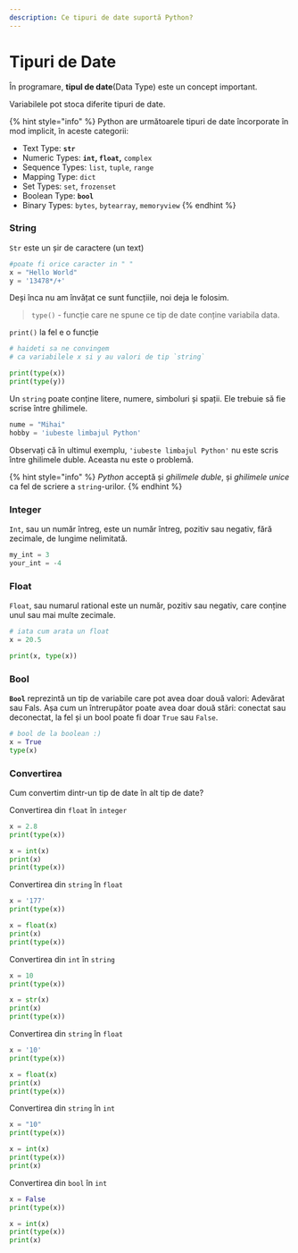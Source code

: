```yaml
---
description: Ce tipuri de date suportă Python?
---
```


# Tipuri de Date

În programare, **tipul de date**\(Data Type\) este un concept important.

Variabilele pot stoca diferite tipuri de date.

{% hint style="info" %}
Python are următoarele tipuri de date încorporate în mod implicit, în aceste categorii:

* Text Type: **`str`**
* Numeric Types: **`int`, `float`,** `complex`
* Sequence Types: `list`, `tuple`, `range`
* Mapping Type: `dict`
* Set Types: `set`, `frozenset`
* Boolean Type: **`bool`**
* Binary Types: `bytes`, `bytearray`, `memoryview`
{% endhint %}

###  S**tring**

`Str` este un șir de caractere \(un text\)

```python
#poate fi orice caracter in " "
x = "Hello World" 
y = '13478*/+'
```

Deși înca nu am învățat ce sunt funcțiile, noi deja le folosim.

> `type()` - funcție care ne spune ce tip de date conține variabila data.

`print()` la fel e o funcție

```python
# haideti sa ne convingem 
# ca variabilele x si y au valori de tip `string`

print(type(x))
print(type(y))
```

 Un `string` poate conține litere, numere, simboluri și spații. Ele trebuie să fie scrise între ghilimele.

```python
nume = "Mihai"
hobby = 'iubeste limbajul Python'
```

Observați că în ultimul exemplu, `'iubeste limbajul Python'` nu este scris între ghilimele duble. Aceasta nu este o problemă.

{% hint style="info" %}
_Python_ acceptă și _ghilimele duble_, și _ghilimele unice_ ca fel de scriere a `string`-urilor.
{% endhint %}

###  **Integer**

`Int`, sau un număr întreg, este un număr întreg, pozitiv sau negativ, fără zecimale, de lungime nelimitată.

```python
my_int = 3
your_int = -4
```

### Float

 `Float`, sau numarul rational este un număr, pozitiv sau negativ, care conține unul sau mai multe zecimale.

```python
# iata cum arata un float
x = 20.5 

print(x, type(x))
```

### Bool

 **`Bool`** reprezintă un tip de variabile care pot avea doar două valori: Adevărat sau Fals. Așa cum un întrerupător poate avea doar două stări: conectat sau deconectat, la fel și un bool poate fi doar `True` sau `False`.

```python
# bool de la boolean :)
x = True
type(x)
```

### Convertirea

Cum convertim dintr-un tip de date în alt tip de date?

Convertirea din `float`  în `integer`

```python
x = 2.8
print(type(x))

x = int(x)
print(x)
print(type(x))
```

Convertirea din `string` în `float`

```python
x = '177'
print(type(x))

x = float(x)
print(x)
print(type(x))
```

Convertirea din `int`  în  `string`

```python
x = 10
print(type(x))

x = str(x)
print(x)
print(type(x))
```

Convertirea din `string`  în  `float`

```python
x = '10'
print(type(x))

x = float(x)
print(x)
print(type(x))
```

Convertirea din `string`  în  `int`

```python
x = "10"
print(type(x))

x = int(x)
print(type(x))
print(x)
```

Convertirea din `bool`  în  `int`

```python
x = False
print(type(x))

x = int(x)
print(type(x))
print(x)
```

